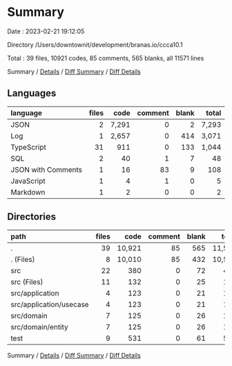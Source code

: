 # Summary

Date : 2023-02-21 19:12:05

Directory /Users/downtownit/development/branas.io/ccca10.1

Total : 39 files,  10921 codes, 85 comments, 565 blanks, all 11571 lines

Summary / [Details](details.md) / [Diff Summary](diff.md) / [Diff Details](diff-details.md)

## Languages
| language | files | code | comment | blank | total |
| :--- | ---: | ---: | ---: | ---: | ---: |
| JSON | 2 | 7,291 | 0 | 2 | 7,293 |
| Log | 1 | 2,657 | 0 | 414 | 3,071 |
| TypeScript | 31 | 911 | 0 | 133 | 1,044 |
| SQL | 2 | 40 | 1 | 7 | 48 |
| JSON with Comments | 1 | 16 | 83 | 9 | 108 |
| JavaScript | 1 | 4 | 1 | 0 | 5 |
| Markdown | 1 | 2 | 0 | 0 | 2 |

## Directories
| path | files | code | comment | blank | total |
| :--- | ---: | ---: | ---: | ---: | ---: |
| . | 39 | 10,921 | 85 | 565 | 11,571 |
| . (Files) | 8 | 10,010 | 85 | 432 | 10,527 |
| src | 22 | 380 | 0 | 72 | 452 |
| src (Files) | 11 | 132 | 0 | 25 | 157 |
| src/application | 4 | 123 | 0 | 21 | 144 |
| src/application/usecase | 4 | 123 | 0 | 21 | 144 |
| src/domain | 7 | 125 | 0 | 26 | 151 |
| src/domain/entity | 7 | 125 | 0 | 26 | 151 |
| test | 9 | 531 | 0 | 61 | 592 |

Summary / [Details](details.md) / [Diff Summary](diff.md) / [Diff Details](diff-details.md)